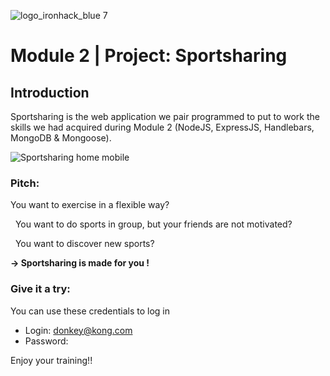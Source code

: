 ![logo_ironhack_blue 7](https://user-images.githubusercontent.com/23629340/40541063-a07a0a8a-601a-11e8-91b5-2f13e4e6b441.png)

# Module 2 | Project: Sportsharing

## Introduction
Sportsharing is the web application we pair programmed to put to work the skills we had acquired during Module 2 (NodeJS, ExpressJS, Handlebars, MongoDB & Mongoose).

![Sportsharing home mobile](https://raw.githubusercontent.com/LauraKapitza/sportsharing/main/public/images/sportsharing_mobil.png)

### Pitch:

You want to exercise in a flexible way?

&nbsp;
You want to do sports in group, but your friends are not motivated?

&nbsp;
You want to discover new sports?

**→ Sportsharing is made for you !**

### Give it a try:

You can use these credentials to log in

- Login:    donkey@kong.com &nbsp;
- Password:   &nbsp;

Enjoy your training!!






